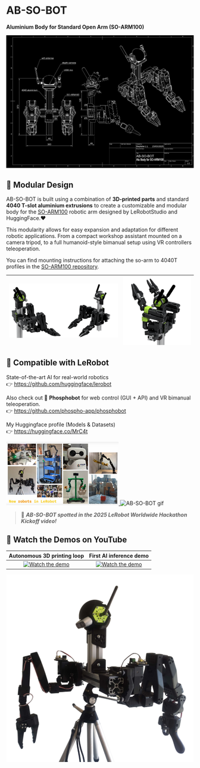 # AB-SO-BOT

**Aluminium Body for Standard Open Arm (SO-ARM100)**

![AB-SO-BOT Drawing](images/AB-SO-DARK.png)

## 🔩 Modular Design

AB-SO-BOT is built using a combination of <strong>3D-printed parts</strong> and standard <strong>4040 T-slot aluminium extrusions</strong> to create a customizable and modular body for the <a href="https://github.com/TheRobotStudio/SO-ARM100">SO-ARM100</a> robotic arm designed by LeRobotStudio and HuggingFace.❤️  

This modularity allows for easy expansion and adaptation for different robotic applications. From a compact workshop assistant mounted on a camera tripod, to a full humanoid-style bimanual setup using VR controllers teleoperation.

You can find mounting instructions for attaching the so-arm to 4040T profiles in the <a href="https://github.com/TheRobotStudio/SO-ARM100/blob/main/Optional/4040_Base_Mount/README.md">SO-ARM100 repository</a>.

| ![AB-SO-BOT Banner](images/AB-SO-banner.png) |![AB-SO-Render](images/AB-SO-Render.png) |
|:--:|:--:|

## 🤗 Compatible with LeRobot

State-of-the-art AI for real-world robotics  
👉 https://github.com/huggingface/lerobot

Also check out 🧪 **Phosphobot** for web control (GUI + API) and VR bimanual teleoperation.   
👉 https://github.com/phospho-app/phosphobot

My Huggingface profile (Models & Datasets)  
👉 https://huggingface.co/MrC4t



<p align=" ">
  <a href="https://youtu.be/-x64_-g5ABw?t=606">
    <img src="images/LeRobotHackathonKickOff.png" alt="AB-SO-BOT in LeRobot Hackathon Kickoff" width="60%">
  </a>
  <img src="images/AB-SO.gif" alt="AB-SO-BOT gif" width="36%">
</p>

> 🦾 **_AB-SO-BOT spotted in the 2025 LeRobot Worldwide Hackathon Kickoff video!_**  


## 🎥 Watch the Demos on YouTube

| Autonomous 3D printing loop | First **AI** inference demo |
|:--:|:--:|
| [![Watch the demo](https://img.youtube.com/vi/gPFcQjBbeOc/hqdefault.jpg)](https://www.youtube.com/watch?v=gPFcQjBbeOc) | [![Watch the demo](https://img.youtube.com/vi/xaGvbCwGXA4/hqdefault.jpg)](https://www.youtube.com/shorts/xaGvbCwGXA4) |


![ABSO Tripod](images/ABSO-TRIPOD.png)
